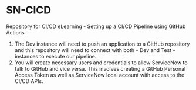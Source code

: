# SN-CICD
Repository for CI/CD eLearning - Setting up a CI/CD Pipeline using GitHub Actions
1. The Dev instance will need to push an application to a GitHub repository and this repository will need to connect with both - Dev and Test - instances to execute our pipeline.
2. You will create necessary users and credentials to allow ServiceNow to talk to GitHub and vice versa. This involves creating a GitHub Personal Access Token as well as ServiceNow local account with access to the CI/CD APIs.
